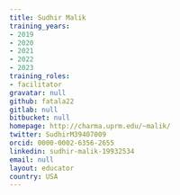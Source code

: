 ```yaml
---
title: Sudhir Malik
training_years:
- 2019
- 2020
- 2021
- 2022
- 2023
training_roles:
- facilitator
gravatar: null
github: fatala22
gitlab: null
bitbucket: null
homepage: http://charma.uprm.edu/~malik/
twitter: SudhirM39407009
orcid: 0000-0002-6356-2655
linkedin: sudhir-malik-19932534
email: null
layout: educator
country: USA
---
```


